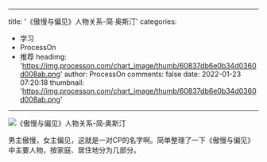 
---
title: '《傲慢与偏见》人物关系-简·奥斯汀'
categories: 
 - 学习
 - ProcessOn
 - 推荐
headimg: 'https://img.processon.com/chart_image/thumb/60837db6e0b34d0360d008ab.png'
author: ProcessOn
comments: false
date: 2022-01-23 07:20:18
thumbnail: 'https://img.processon.com/chart_image/thumb/60837db6e0b34d0360d008ab.png'
---

<div>   
<img class="thumb" alt="《傲慢与偏见》人物关系-简·奥斯汀" src="https://img.processon.com/chart_image/thumb/60837db6e0b34d0360d008ab.png" referrerpolicy="no-referrer">
<p>男主傲慢，女主偏见，这就是一对CP的名字啊。简单整理了一下《傲慢与偏见》中主要人物，按家庭、居住地分为几部分。</p>  
</div>
            